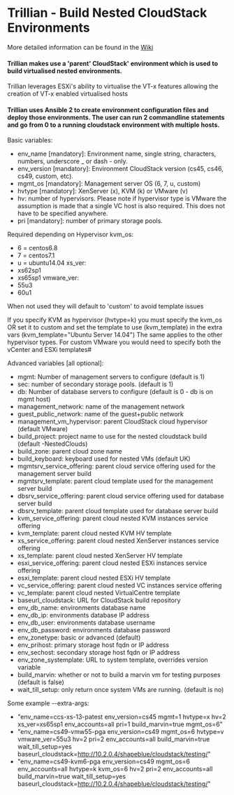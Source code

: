 # Trillian - Build Nested CloudStack Environments

More detailed information can be found in the [Wiki](https://github.com/shapeblue/Trillian/wiki)

#### Trillian makes use a 'parent' CloudStack' environment which is used to build virtualised nested environments.

Trillian leverages ESXi's ability to virtualise the VT-x features allowing the creation of VT-x enabled virtualised hosts

#### Trillian uses Ansible 2 to create environment configuration files and deploy those environments. The user can run 2 commandline statements and go from 0 to a running cloudstack environment with multiple hosts. 



 Basic variables:
+   env_name [mandatory]: Environment name, single string, characters, numbers, underscore _ or dash - only.
+   env_version [mandatory]: Environment CloudStack version (cs45, cs46, cs49, custom, etc).
+   mgmt_os [mandatory]: Management server OS (6, 7, u, custom)
+   hvtype [mandatory]: XenServer (x), KVM (k) or VMware (v)
+   hv: number of hypervisors. Please note if hypervisor type is VMware the assumption is made that a single VC host is also required.                            This does not have to be specified anywhere.
+   pri [mandatory]: number of primary storage pools.
   
 Required depending on Hypervisor
 kvm_os:
 -	6 = centos6.8
 -	7 = centos7.1
 -	u = ubuntu14.04
 xs_ver:
 -	xs62sp1
 -	xs65sp1
 vmware_ver:
 -	55u3
 -	60u1

 When not used they will default to 'custom' to avoid template issues

 If you specify KVM as hypervisor  (hvtype=k) you must specify the kvm_os OR set it to custom and set the template to use (kvm_template) in the extra vars (kvm_template="Ubuntu Server 14.04")
 The same applies to the other hypervisor types. For custom VMware you would need to specify both the vCenter and ESXi templates#



 Advanced variables [all optional]:
+   mgmt: Number of management servers to configure (default is 1)
+   sec: number of secondary storage pools. (default is 1)
+   db: Number of database servers to configure (default is 0 - db is on mgmt host)
+   management_network: name of the management network
+   guest_public_network: name of the guest+public network
+   management_vm_hypervisor: parent CloudStack cloud hypervisor (default VMware)
+   build_project: project name to use for the nested cloudstack build (default <accountname>-NestedClouds)
+   build_zone: parent cloud zone name
+   build_keyboard: keyboard used for nested VMs (default UK)
+   mgmtsrv_service_offering: parent cloud service offering used for the management server build
+   mgmtsrv_template: parent cloud template used for the management server build
+   dbsrv_service_offering: parent cloud service offering used for database server build
+   dbsrv_template: parent cloud template used for database server build
+   kvm_service_offering: parent cloud nested KVM instances service offering
+   kvm_template: parent cloud nested KVM HV template
+   xs_service_offering: parent cloud nested XenServer instances service offering
+   xs_template: parent cloud nested XenServer HV template
+   esxi_service_offering: parent cloud nested ESXi instances service offering
+   esxi_template: parent cloud nested ESXi HV template
+   vc_service_offering: parent cloud nested VC instances service offering
+   vc_template: parent cloud nested VirtualCentre template
+   baseurl_cloudstack: URL for CloudStack build repository
+   env_db_name: environments database name
+   env_db_ip: environments database IP address
+   env_db_user: environments database username
+   env_db_password: environments database password
+   env_zonetype: basic or advanced (default)
+   env_prihost: primary storage host fqdn or IP address
+   env_sechost: secondary storage host fqdn or IP address
+   env_zone_systemplate: URL to system template, overrides version variable
+   build_marvin: whether or not to build a marvin vm for testing purposes (default is false)
+   wait_till_setup: only return once system VMs are running. (default is no)


 Some example --extra-args:

* "env_name=ccs-xs-13-patest env_version=cs45 mgmt=1 hvtype=x hv=2 xs_ver=xs65sp1 env_accounts=all pri=1 build_marvin=true mgmt_os=6"
* "env_name=cs49-vmw55-pga env_version=cs49 mgmt_os=6 hvtype=v vmware_ver=55u3 hv=2 pri=2 env_accounts=all build_marvin=true wait_till_setup=yes baseurl_cloudstack=http://10.2.0.4/shapeblue/cloudstack/testing/"
* "env_name=cs49-kvm6-pga env_version=cs49 mgmt_os=6 env_accounts=all hvtype=k kvm_os=6 hv=2 pri=2 env_accounts=all build_marvin=true wait_till_setup=yes baseurl_cloudstack=http://10.2.0.4/shapeblue/cloudstack/testing/"
